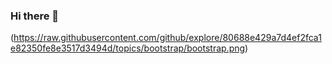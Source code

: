 ### Hi there 👋
(https://raw.githubusercontent.com/github/explore/80688e429a7d4ef2fca1e82350fe8e3517d3494d/topics/bootstrap/bootstrap.png)

<!--
**ftsv/ftsv** is a ✨ _special_ ✨ repository because its `README.md` (this file) appears on your GitHub profile.

Here are some ideas to get you started:

- 🔭 I’m currently working on ...
- 🌱 I’m currently learning ...
- 👯 I’m looking to collaborate on ...
- 🤔 I’m looking for help with ...
- 💬 Ask me about ...
- 📫 How to reach me: ...
- 😄 Pronouns: ...
- ⚡ Fun fact: ...
-->
